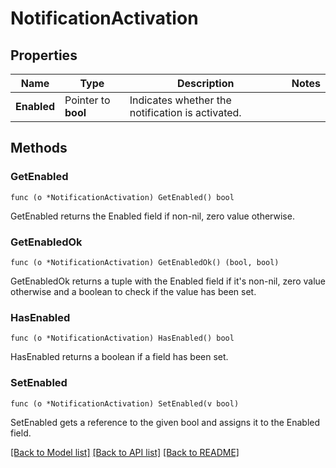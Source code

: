 # NotificationActivation

## Properties

Name | Type | Description | Notes
------------ | ------------- | ------------- | -------------
**Enabled** | Pointer to **bool** | Indicates whether the notification is activated. | 

## Methods

### GetEnabled

`func (o *NotificationActivation) GetEnabled() bool`

GetEnabled returns the Enabled field if non-nil, zero value otherwise.

### GetEnabledOk

`func (o *NotificationActivation) GetEnabledOk() (bool, bool)`

GetEnabledOk returns a tuple with the Enabled field if it's non-nil, zero value otherwise
and a boolean to check if the value has been set.

### HasEnabled

`func (o *NotificationActivation) HasEnabled() bool`

HasEnabled returns a boolean if a field has been set.

### SetEnabled

`func (o *NotificationActivation) SetEnabled(v bool)`

SetEnabled gets a reference to the given bool and assigns it to the Enabled field.


[[Back to Model list]](../README.md#documentation-for-models) [[Back to API list]](../README.md#documentation-for-api-endpoints) [[Back to README]](../README.md)


